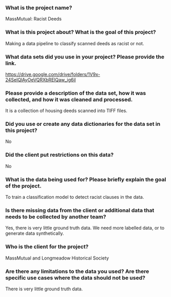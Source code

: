 ### What is the project name?

MassMutual: Racist Deeds

### What is this project about? What is the goal of this project?

Making a data pipeline to classify scanned deeds as racist or not.

### What data sets did you use in your project? Please provide the link.

https://drive.google.com/drive/folders/1V9x-24SeIQlAyOeVQRXbRElQaw_ig6il

### Please provide a description of the data set, how it was collected, and how it was cleaned and processed.

It is a collection of housing deeds scanned into TIFF files.

### Did you use or create any data dictionaries for the data set in this project?

No

### Did the client put restrictions on this data?

No

### What is the data being used for? Please briefly explain the goal of the project.

To train a classification model to detect racist clauses in the data.

### Is there missing data from the client or additional data that needs to be collected by another team?

Yes, there is very little ground truth data. We need more labelled data, or to generate data synthetically.

### Who is the client for the project?

MassMutual and Longmeadow Historical Society

### Are there any limitations to the data you used? Are there specific use cases where the data should not be used?

There is very little ground truth data.
